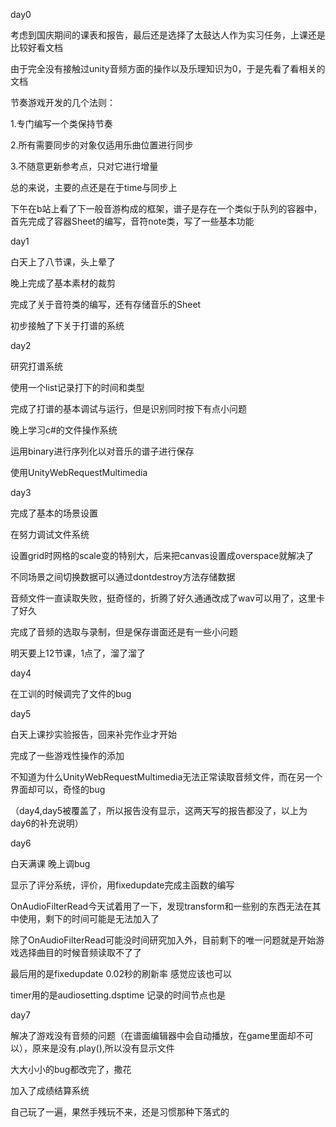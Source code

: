 day0

考虑到国庆期间的课表和报告，最后还是选择了太鼓达人作为实习任务，上课还是比较好看文档

由于完全没有接触过unity音频方面的操作以及乐理知识为0，于是先看了看相关的文档

节奏游戏开发的几个法则：

1.专门编写一个类保持节奏

2.所有需要同步的对象仅适用乐曲位置进行同步

3.不随意更新参考点，只对它进行增量

总的来说，主要的点还是在于time与同步上

下午在b站上看了下一般音游构成的框架，谱子是存在一个类似于队列的容器中，首先完成了容器Sheet的编写，音符note类，写了一些基本功能



day1

白天上了八节课，头上晕了

晚上完成了基本素材的裁剪

完成了关于音符类的编写，还有存储音乐的Sheet

初步接触了下关于打谱的系统

day2

研究打谱系统

使用一个list记录打下的时间和类型

完成了打谱的基本调试与运行，但是识别同时按下有点小问题

晚上学习c#的文件操作系统

运用binary进行序列化以对音乐的谱子进行保存

使用UnityWebRequestMultimedia

day3

完成了基本的场景设置

在努力调试文件系统

设置grid时网格的scale变的特别大，后来把canvas设置成overspace就解决了

不同场景之间切换数据可以通过dontdestroy方法存储数据

音频文件一直读取失败，挺奇怪的，折腾了好久通通改成了wav可以用了，这里卡了好久

完成了音频的选取与录制，但是保存谱面还是有一些小问题

明天要上12节课，1点了，溜了溜了

day4

在工训的时候调完了文件的bug

day5

白天上课抄实验报告，回来补完作业才开始

完成了一些游戏性操作的添加

不知道为什么UnityWebRequestMultimedia无法正常读取音频文件，而在另一个界面却可以，奇怪的bug

（day4,day5被覆盖了，所以报告没有显示，这两天写的报告都没了，以上为day6的补充说明）

day6

白天满课 晚上调bug

显示了评分系统，评价，用fixedupdate完成主函数的编写

OnAudioFilterRead今天试着用了一下，发现transform和一些别的东西无法在其中使用，剩下的时间可能是无法加入了

除了OnAudioFilterRead可能没时间研究加入外，目前剩下的唯一问题就是开始游戏选择曲目的时候音频读取不了了

最后用的是fixedupdate 0.02秒的刷新率 感觉应该也可以

timer用的是audiosetting.dsptime 记录的时间节点也是

day7

解决了游戏没有音频的问题（在谱面编辑器中会自动播放，在game里面却不可以），原来是没有.play(),所以没有显示文件

大大小小的bug都改完了，撒花

加入了成绩结算系统

自己玩了一遍，果然手残玩不来，还是习惯那种下落式的